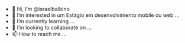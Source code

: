 - 👋 Hi, I’m @israelbalbino
- 👀 I’m interested in um Estágio em desenvolvimento mobile ou web ...
- 🌱 I’m currently learning ...
- 💞️ I’m looking to collaborate on ...
- 📫 How to reach me ...

<!---
israelbalbino/israelbalbino is a ✨ special ✨ repository because its `README.md` (this file) appears on your GitHub profile.
You can click the Preview link to take a look at your changes.
--->
